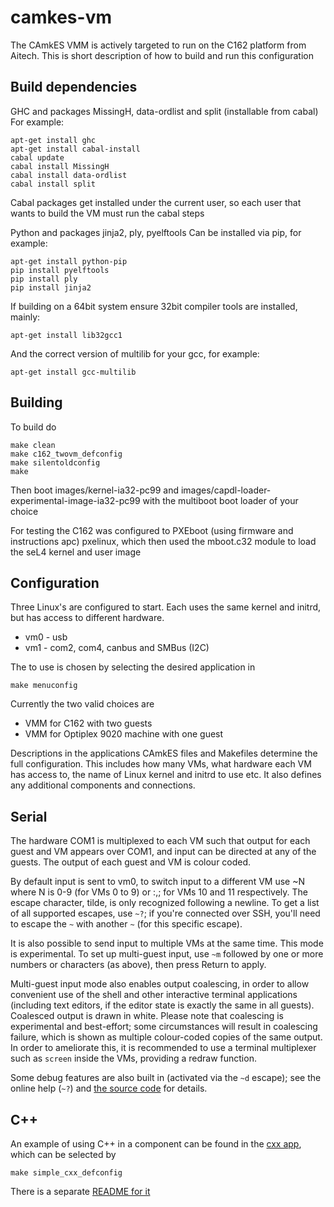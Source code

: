 camkes-vm
=========

The CAmkES VMM is actively targeted to run on the C162 platform from Aitech.
This is short description of how to build and run this configuration

Build dependencies
------------------

GHC and packages MissingH, data-ordlist and split (installable from cabal)
For example:

    apt-get install ghc
    apt-get install cabal-install
    cabal update
    cabal install MissingH
    cabal install data-ordlist
    cabal install split

Cabal packages get installed under the current user, so each user that wants to
build the VM must run the cabal steps

Python and packages jinja2, ply, pyelftools
Can be installed via pip, for example:

    apt-get install python-pip
    pip install pyelftools
    pip install ply
    pip install jinja2

If building on a 64bit system ensure 32bit compiler tools are installed, mainly:

    apt-get install lib32gcc1

And the correct version of multilib for your gcc, for example:

    apt-get install gcc-multilib

Building
--------

To build do

    make clean
    make c162_twovm_defconfig
    make silentoldconfig
    make

Then boot images/kernel-ia32-pc99 and images/capdl-loader-experimental-image-ia32-pc99
with the multiboot boot loader of your choice

For testing the C162 was configured to PXEboot (using firmware and instructions apc)
pxelinux, which then used the mboot.c32 module to load the seL4 kernel and user image

Configuration
-------------

Three Linux's are configured to start. Each uses the same kernel and initrd, but
has access to different hardware.

* vm0 - usb
* vm1 - com2, com4, canbus and SMBus (I2C)

The to use is chosen by selecting the desired application in

    make menuconfig

Currently the two valid choices are

* VMM for C162 with two guests
* VMM for Optiplex 9020 machine with one guest

Descriptions in the applications CAmkES files and Makefiles determine the full
configuration. This includes how many VMs, what hardware each VM has access to,
the name of Linux kernel and initrd to use etc. It also defines any additional
components and connections.

Serial
------

The hardware COM1 is multiplexed to each VM such that output for each guest
and VM appears over COM1, and input can be directed at any of the guests. The
output of each guest and VM is colour coded.

By default input is sent to vm0, to switch input to a different VM use
~N where N is 0-9 (for VMs 0 to 9) or :,; for VMs 10 and 11
respectively. The escape character, tilde, is only recognized
following a newline. To get a list of all supported escapes, use `~?`;
if you're connected over SSH, you'll need to escape the `~` with
another `~` (for this specific escape).

It is also possible to send input to multiple VMs at the same time.
This mode is experimental. To set up multi-guest input, use `~m`
followed by one or more numbers or characters (as above), then press
Return to apply.

Multi-guest input mode also enables output coalescing, in order to
allow convenient use of the shell and other interactive terminal
applications (including text editors, if the editor state is exactly
the same in all guests). Coalesced output is drawn in white. Please
note that coalescing is experimental and best-effort; some
circumstances will result in coalescing failure, which is shown as
multiple colour-coded copies of the same output. In order to
ameliorate this, it is recommended to use a terminal multiplexer such
as `screen` inside the VMs, providing a redraw function.

Some debug features are also built in (activated via the `~d` escape);
see the online help (`~?`) and [the source code](/components/SerialServer/src/serial.c)
for details.

C++
---

An example of using C++ in a component can be found in the [cxx app](/apps/cxx/),
which can be selected by

    make simple_cxx_defconfig

There is a separate [README for it](/apps/cxx/README)

